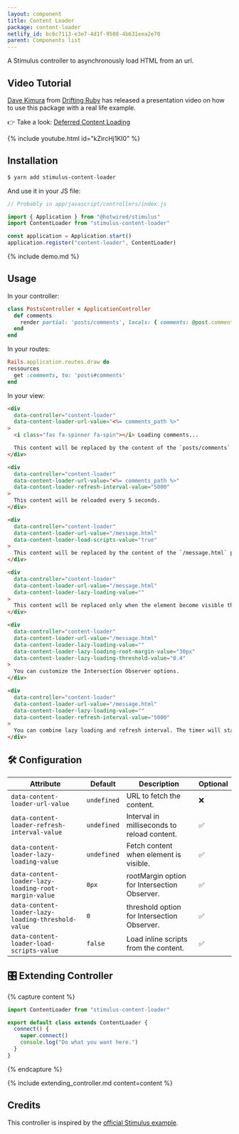 ```yaml
---
layout: component
title: Content Loader
package: content-loader
netlify_id: bc6c7113-e3e7-4d1f-9508-4b631eea2e70
parent: Components list
---
```


A Stimulus controller to asynchronously load HTML from an url.

## Video Tutorial

[Dave Kimura](https://twitter.com/kobaltz) from [Drifting Ruby](https://www.driftingruby.com/) has released a presentation video on how to use this package with a real life example.

👉 Take a look: [Deferred Content Loading](https://www.driftingruby.com/episodes/deferred-content-loading)

{% include youtube.html id="kZircHj1KI0" %}

## Installation

```bash
$ yarn add stimulus-content-loader
```

And use it in your JS file:
```js
// Probably in app/javascript/controllers/index.js

import { Application } from "@hotwired/stimulus"
import ContentLoader from "stimulus-content-loader"

const application = Application.start()
application.register("content-loader", ContentLoader)
```

{% include demo.md %}

## Usage

In your controller:
```ruby
class PostsController < ApplicationController
  def comments
    render partial: 'posts/comments', locals: { comments: @post.comments }
  end
end
```

In your routes:
```ruby
Rails.application.routes.draw do
ressources
  get :comments, to: 'posts#comments'
end
```

In your view:
```html
<div
  data-controller="content-loader"
  data-content-loader-url-value="<%= comments_path %>"
>
  <i class="fas fa-spinner fa-spin"></i> Loading comments...

  This content will be replaced by the content of the `posts/comments` partial generated by Rails.
</div>

<div
  data-controller="content-loader"
  data-content-loader-url-value="<%= comments_path %>"
  data-content-loader-refresh-interval-value="5000"
>
  This content will be reloaded every 5 seconds.
</div>

<div
  data-controller="content-loader"
  data-content-loader-url-value="/message.html"
  data-content-loader-load-scripts-value="true"
>
  This content will be replaced by the content of the `/message.html` page in your public folder.
</div>

<div
  data-controller="content-loader"
  data-content-loader-url-value="/message.html"
  data-content-loader-lazy-loading-value=""
>
  This content will be replaced only when the element become visible thanks to Intersection Observers.
</div>

<div
  data-controller="content-loader"
  data-content-loader-url-value="/message.html"
  data-content-loader-lazy-loading-value=""
  data-content-loader-lazy-loading-root-margin-value="30px"
  data-content-loader-lazy-loading-threshold-value="0.4"
>
  You can customize the Intersection Observer options.
</div>

<div
  data-controller="content-loader"
  data-content-loader-url-value="/message.html"
  data-content-loader-lazy-loading-value=""
  data-content-loader-refresh-interval-value="5000"
>
  You can combine lazy loading and refresh interval. The timer will start only after the first fetch.
</div>
```

## 🛠 Configuration

| Attribute | Default | Description | Optional |
| --------- | ------- | ----------- | -------- |
| `data-content-loader-url-value` | `undefined` | URL to fetch the content. | ❌ |
| `data-content-loader-refresh-interval-value` | `undefined` | Interval in milliseconds to reload content. | ✅ |
| `data-content-loader-lazy-loading-value` | `undefined` | Fetch content when element is visible. | ✅ |
| `data-content-loader-lazy-loading-root-margin-value` | `0px` | rootMargin option for Intersection Observer. | ✅ |
| `data-content-loader-lazy-loading-threshold-value` | `0` | threshold option for Intersection Observer. | ✅ |
| `data-content-loader-load-scripts-value` | `false` | Load inline scripts from the content. | ✅ |


## 🎛 Extending Controller

{% capture content %}
```js
import ContentLoader from "stimulus-content-loader"

export default class extends ContentLoader {
  connect() {
    super.connect()
    console.log("Do what you want here.")
  }
}
```

{% endcapture %}

{% include extending_controller.md content=content %}

## Credits

This controller is inspired by the [official Stimulus example](https://stimulus.hotwired.dev/handbook/working-with-external-resources).
